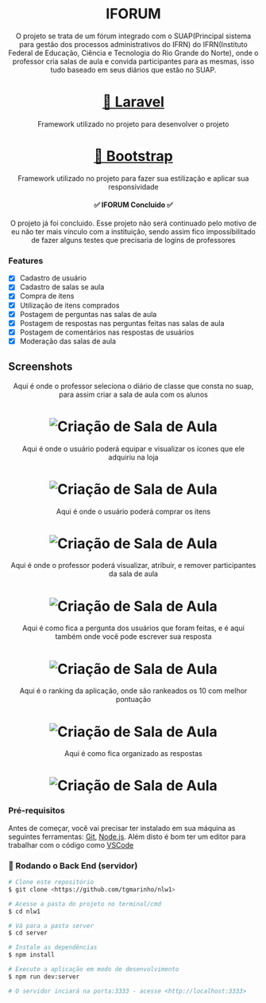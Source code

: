 <h1 align="center">IFORUM</h1>

<p align="center">O projeto se trata de um fórum integrado com o SUAP(Principal sistema para gestão dos processos administrativos do IFRN) do IFRN(Instituto Federal de Educação, Ciência e Tecnologia do Rio Grande do Norte), onde o professor cria salas de aula e convida participantes para as mesmas, isso tudo baseado em seus diários que estão no SUAP. </p>
<h1 align="center">
    <a href="https://laravel.com/">🔗 Laravel</a>
</h1>
<p align="center">Framework utilizado no projeto para desenvolver o projeto</p>
<h1 align="center">
    <a href="https://getbootstrap.com/">🔗 Bootstrap</a>
</h1>
<p align="center">Framework utilizado no projeto para fazer sua estilização e aplicar sua responsividade</p>

<h4 align="center"> 
	✅ IFORUM  Concluido ✅
</h4>
<p align="center"> O projeto já foi concluido. Esse projeto não será continuado pelo motivo de eu não ter mais vínculo com a instituição, sendo assim fico impossíbilitado de fazer alguns testes que precisaria de logins de professores </p>

### Features

- [x] Cadastro de usuário
- [x] Cadastro de salas se aula
- [x] Compra de itens
- [x] Utilização de itens comprados
- [x] Postagem de perguntas nas salas de aula
- [x] Postagem de respostas nas perguntas feitas nas salas de aula
- [x] Postagem de comentários nas respostas de usuários
- [x] Moderação das salas de aula 

## Screenshots
<p align="center"> Aqui é onde o professor seleciona o diário de classe que consta no suap, para assim criar a sala de aula com os alunos </p>
<h1 align="center">
  <img alt="Criação de Sala de Aula" title="#saladeaulacreate" src="./assets/criacao de sala de aula.jpg" />
</h1>

<p align="center"> Aqui é onde o usuário poderá equipar e visualizar os ícones que ele adquiriu na loja </p>
<h1 align="center">
  <img alt="Criação de Sala de Aula" title="#saladeaulacreate" src="./assets/equipando icones.jpg" />
</h1>

<p align="center"> Aqui é onde o usuário poderá comprar os itens </p>
<h1 align="center">
  <img alt="Criação de Sala de Aula" title="#saladeaulacreate" src="./assets/loja.jpg" />
</h1>

<p align="center"> Aqui é onde o professor poderá visualizar, atribuir, e remover participantes da sala de aula</p>
<h1 align="center">
  <img alt="Criação de Sala de Aula" title="#saladeaulacreate" src="./assets/participantes.jpg" />
</h1>

<p align="center"> Aqui é como fica a pergunta dos usuários que foram feitas, e é aqui também onde você pode escrever sua resposta</p>
<h1 align="center">
  <img alt="Criação de Sala de Aula" title="#saladeaulacreate" src="./assets/pergunta.png" />
</h1>

<p align="center"> Aqui é o ranking da aplicação, onde são rankeados os 10 com melhor pontuação</p>
<h1 align="center">
  <img alt="Criação de Sala de Aula" title="#saladeaulacreate" src="./assets/ranking.png" />
</h1>

<p align="center"> Aqui é como fica organizado as respostas</p>
<h1 align="center">
  <img alt="Criação de Sala de Aula" title="#saladeaulacreate" src="./assets/resposta.png" />
</h1>


### Pré-requisitos

Antes de começar, você vai precisar ter instalado em sua máquina as seguintes ferramentas:
[Git](https://git-scm.com), [Node.js](https://nodejs.org/en/). 
Além disto é bom ter um editor para trabalhar com o código como [VSCode](https://code.visualstudio.com/)

### 🎲 Rodando o Back End (servidor)

```bash
# Clone este repositório
$ git clone <https://github.com/tgmarinho/nlw1>

# Acesse a pasta do projeto no terminal/cmd
$ cd nlw1

# Vá para a pasta server
$ cd server

# Instale as dependências
$ npm install

# Execute a aplicação em modo de desenvolvimento
$ npm run dev:server

# O servidor inciará na porta:3333 - acesse <http://localhost:3333>
```
